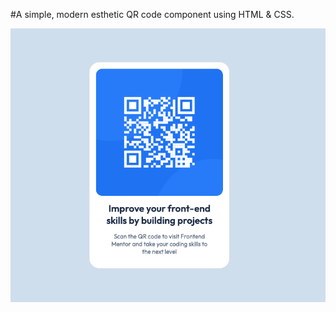 #A simple, modern esthetic QR code component using HTML & CSS.

![Screenshot of my projet](images/screenshot.png)
